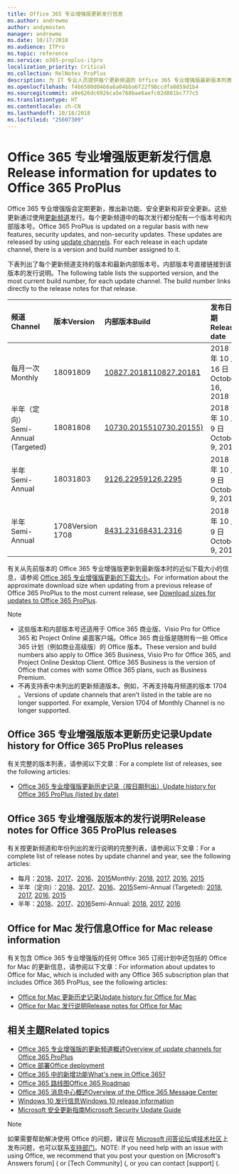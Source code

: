 ```yaml
---
title: Office 365 专业增强版更新发行信息
ms.author: andrewmo
author: andymosten
manager: andrewmo
ms.date: 10/17/2018
ms.audience: ITPro
ms.topic: reference
ms.service: o365-proplus-itpro
localization_priority: Critical
ms.collection: RelNotes_ProPlus
description: 为 IT 专业人员提供每个更新频道的 Office 365 专业增强版最新版本列表和发行说明链接与更新历史记录
ms.openlocfilehash: f4b6580d0466a6a04bba6f22f98ccdfa0859d1b4
ms.sourcegitcommit: a9e626dc692bca5e768bae6aefc02d881bc777c5
ms.translationtype: HT
ms.contentlocale: zh-CN
ms.lasthandoff: 10/18/2018
ms.locfileid: "25607309"
---
```

# <a name="release-information-for-updates-to-office-365-proplus"></a><span data-ttu-id="1128d-103">Office 365 专业增强版更新发行信息</span><span class="sxs-lookup"><span data-stu-id="1128d-103">Release information for updates to Office 365 ProPlus</span></span>

<span data-ttu-id="1128d-p101">Office 365 专业增强版会定期更新，推出新功能、安全更新和非安全更新。这些更新通过使用[更新频道](https://docs.microsoft.com/DeployOffice/overview-of-update-channels-for-office-365-proplus)发行。每个更新频道中的每次发行都分配有一个版本号和内部版本号。</span><span class="sxs-lookup"><span data-stu-id="1128d-p101">Office 365 ProPlus is updated on a regular basis with new features, security updates, and non-security updates. These updates are released by using [update channels](https://docs.microsoft.com/DeployOffice/overview-of-update-channels-for-office-365-proplus). For each release in each update channel, there is a version and build number assigned to it.</span></span> 

<span data-ttu-id="1128d-p102">下表列出了每个更新频道支持的版本和最新内部版本号。内部版本号直接链接到该版本的发行说明。</span><span class="sxs-lookup"><span data-stu-id="1128d-p102">The following table lists the supported version, and the most current build number, for each update channel. The build number links directly to the release notes for that release.</span></span> 

  
|<span data-ttu-id="1128d-109">**频道**</span><span class="sxs-lookup"><span data-stu-id="1128d-109">**Channel**</span></span>|<span data-ttu-id="1128d-110">**版本**</span><span class="sxs-lookup"><span data-stu-id="1128d-110">**Version**</span></span>|<span data-ttu-id="1128d-111">**内部版本**</span><span class="sxs-lookup"><span data-stu-id="1128d-111">**Build**</span></span>|<span data-ttu-id="1128d-112">**发布日期**</span><span class="sxs-lookup"><span data-stu-id="1128d-112">**Release date**</span></span>|<span data-ttu-id="1128d-113">**版本支持到**</span><span class="sxs-lookup"><span data-stu-id="1128d-113">**Version supported until**</span></span>|
|:-----|:-----|:-----|:-----|:-----|
|<span data-ttu-id="1128d-114">每月一次</span><span class="sxs-lookup"><span data-stu-id="1128d-114">Monthly</span></span>  <br/> |<span data-ttu-id="1128d-115">1809</span><span class="sxs-lookup"><span data-stu-id="1128d-115">1809</span></span>  <br/> |[<span data-ttu-id="1128d-116">10827.20181</span><span class="sxs-lookup"><span data-stu-id="1128d-116">10827.20181</span></span>](monthly-channel-2018.md#version-1809-october-16)  <br/> | <span data-ttu-id="1128d-117">2018 年 10 月 16 日</span><span class="sxs-lookup"><span data-stu-id="1128d-117">October 16, 2018</span></span>  <br/> |<span data-ttu-id="1128d-118">版本 1810 已发布</span><span class="sxs-lookup"><span data-stu-id="1128d-118">Version 1808 is released</span></span> <br/>|
|<span data-ttu-id="1128d-119">半年（定向）</span><span class="sxs-lookup"><span data-stu-id="1128d-119">Semi-Annual (Targeted)</span></span>  <br/> |<span data-ttu-id="1128d-120">1808</span><span class="sxs-lookup"><span data-stu-id="1128d-120">1808</span></span>  <br/> |[<span data-ttu-id="1128d-121">10730.20155</span><span class="sxs-lookup"><span data-stu-id="1128d-121">10730.20155)</span></span>](semi-annual-channel-targeted-2018.md#version-1808-october-9)  <br/> | <span data-ttu-id="1128d-122">2018 年 10 月 9 日</span><span class="sxs-lookup"><span data-stu-id="1128d-122">October 9, 2018</span></span>  <br/> | <span data-ttu-id="1128d-123">2019 年 3 月 13 日</span><span class="sxs-lookup"><span data-stu-id="1128d-123">March 13, 2019</span></span> <br/>|
|<span data-ttu-id="1128d-124">半年</span><span class="sxs-lookup"><span data-stu-id="1128d-124">Semi-Annual</span></span> <br/> |<span data-ttu-id="1128d-125">1803</span><span class="sxs-lookup"><span data-stu-id="1128d-125">1803</span></span>  <br/> | [<span data-ttu-id="1128d-126">9126.2295</span><span class="sxs-lookup"><span data-stu-id="1128d-126">9126.2295</span></span>](semi-annual-channel-2018.md#version-1803-october-9) <br/> |<span data-ttu-id="1128d-127">2018 年 10 月 9 日</span><span class="sxs-lookup"><span data-stu-id="1128d-127">October 9, 2018</span></span>  <br/> | <span data-ttu-id="1128d-128">2019 年 12 月 10 日</span><span class="sxs-lookup"><span data-stu-id="1128d-128">December 10, 2019</span></span> <br/>|
|<span data-ttu-id="1128d-129">半年</span><span class="sxs-lookup"><span data-stu-id="1128d-129">Semi-Annual</span></span> <br/> |<span data-ttu-id="1128d-130">1708</span><span class="sxs-lookup"><span data-stu-id="1128d-130">Version 1708</span></span>  <br/> |[<span data-ttu-id="1128d-131">8431.2316</span><span class="sxs-lookup"><span data-stu-id="1128d-131">8431.2316</span></span>](semi-annual-channel-2018.md#version-1708-october-9)  <br/> |<span data-ttu-id="1128d-132">2018 年 10 月 9 日</span><span class="sxs-lookup"><span data-stu-id="1128d-132">October 9, 2018</span></span>  <br/> | <span data-ttu-id="1128d-133">2019 年 3 月 13 日</span><span class="sxs-lookup"><span data-stu-id="1128d-133">March 13, 2019</span></span> <br/>|

<span data-ttu-id="1128d-134">有关从先前版本的 Office 365 专业增强版更新到最新版本时的近似下载大小的信息，请参阅 [Office 365 专业增强版更新的下载大小](download-sizes-office365-proplus-updates.md)。</span><span class="sxs-lookup"><span data-stu-id="1128d-134">For information about the approximate download size when updating from a previous release of Office 365 ProPlus to the most current release, see [Download sizes for updates to Office 365 ProPlus](download-sizes-office365-proplus-updates.md).</span></span>

> [!NOTE]
> - <span data-ttu-id="1128d-p103">这些版本和内部版本号还适用于 Office 365 商业版、Visio Pro for Office 365 和 Project Online 桌面客户端。Office 365 商业版是随附有一些 Office 365 计划（例如商业高级版）的 Office 版本。</span><span class="sxs-lookup"><span data-stu-id="1128d-p103">These version and build numbers also apply to Office 365 Business, Visio Pro for Office 365, and Project Online Desktop Client. Office 365 Business is the version of Office that comes with some Office 365 plans, such as Business Premium.</span></span>
> - <span data-ttu-id="1128d-p104">不再支持表中未列出的更新频道版本。例如，不再支持每月频道的版本 1704 。</span><span class="sxs-lookup"><span data-stu-id="1128d-p104">Versions of update channels that aren't listed in the table are no longer supported. For example, Version 1704 of Monthly Channel is no longer supported.</span></span> 


## <a name="update-history-for-office-365-proplus-releases"></a><span data-ttu-id="1128d-139">Office 365 专业增强版版本更新历史记录</span><span class="sxs-lookup"><span data-stu-id="1128d-139">Update history for Office 365 ProPlus releases</span></span>

<span data-ttu-id="1128d-140">有关完整的版本列表，请参阅以下文章：</span><span class="sxs-lookup"><span data-stu-id="1128d-140">For a complete list of releases, see the following articles:</span></span>
 - [<span data-ttu-id="1128d-141">Office 365 专业增强版更新历史记录（按日期列出）</span><span class="sxs-lookup"><span data-stu-id="1128d-141">Update history for Office 365 ProPlus (listed by date)</span></span>](update-history-office365-proplus-by-date.md)

## <a name="release-notes-for-office-365-proplus-releases"></a><span data-ttu-id="1128d-142">Office 365 专业增强版版本的发行说明</span><span class="sxs-lookup"><span data-stu-id="1128d-142">Release notes for Office 365 ProPlus releases</span></span>

<span data-ttu-id="1128d-143">有关按更新频道和年份列出的发行说明的完整列表，请参阅以下文章：</span><span class="sxs-lookup"><span data-stu-id="1128d-143">For a complete list of release notes by update channel and year, see the following articles:</span></span>
 - <span data-ttu-id="1128d-144">每月：[2018](monthly-channel-2018.md)、[2017](monthly-channel-2017.md)、[2016](monthly-channel-2016.md)、[2015](monthly-channel-2015.md)</span><span class="sxs-lookup"><span data-stu-id="1128d-144">Monthly: [2018](monthly-channel-2018.md), [2017](monthly-channel-2017.md), [2016](monthly-channel-2016.md), [2015](monthly-channel-2015.md)</span></span>
 - <span data-ttu-id="1128d-145">半年（定向）：[2018](semi-annual-channel-targeted-2018.md)、[2017](semi-annual-channel-targeted-2017.md)、[2016](semi-annual-channel-targeted-2016.md)、[2015](semi-annual-channel-targeted-2015.md)</span><span class="sxs-lookup"><span data-stu-id="1128d-145">Semi-Annual (Targeted): [2018](semi-annual-channel-targeted-2018.md), [2017](semi-annual-channel-targeted-2017.md), [2016](semi-annual-channel-targeted-2016.md), [2015](semi-annual-channel-targeted-2015.md)</span></span>
 - <span data-ttu-id="1128d-146">半年：[2018](semi-annual-channel-2018.md)、[2017](semi-annual-channel-2017.md)、[2016](semi-annual-channel-2016.md)</span><span class="sxs-lookup"><span data-stu-id="1128d-146">Semi-Annual: [2018](semi-annual-channel-2018.md), [2017](semi-annual-channel-2017.md), [2016](semi-annual-channel-2016.md)</span></span>

## <a name="office-for-mac-release-information"></a><span data-ttu-id="1128d-147">Office for Mac 发行信息</span><span class="sxs-lookup"><span data-stu-id="1128d-147">Office for Mac release information</span></span>

<span data-ttu-id="1128d-148">有关包含 Office 365 专业增强版的任何 Office 365 订阅计划中还包括的 Office for Mac 的更新信息，请参阅以下文章：</span><span class="sxs-lookup"><span data-stu-id="1128d-148">For information about updates to Office for Mac, which is included with any Office 365 subscription plan that includes Office 365 ProPlus, see the following articles:</span></span>
 - [<span data-ttu-id="1128d-149">Office for Mac 更新历史记录</span><span class="sxs-lookup"><span data-stu-id="1128d-149">Update history for Office for Mac</span></span>](update-history-office-for-mac.md)
 - [<span data-ttu-id="1128d-150">Office for Mac 发行说明</span><span class="sxs-lookup"><span data-stu-id="1128d-150">Release notes for Office for Mac</span></span>](release-notes-office-for-mac.md)


## <a name="related-topics"></a><span data-ttu-id="1128d-151">相关主题</span><span class="sxs-lookup"><span data-stu-id="1128d-151">Related topics</span></span>

- [<span data-ttu-id="1128d-152">Office 365 专业增强版的更新频道概述</span><span class="sxs-lookup"><span data-stu-id="1128d-152">Overview of update channels for Office 365 ProPlus</span></span>](https://docs.microsoft.com/DeployOffice/overview-of-update-channels-for-office-365-proplus)
- [<span data-ttu-id="1128d-153">Office 部署</span><span class="sxs-lookup"><span data-stu-id="1128d-153">Office deployment</span></span>](https://docs.microsoft.com/deployoffice/)
- [<span data-ttu-id="1128d-154">Office 365 中的新增功能</span><span class="sxs-lookup"><span data-stu-id="1128d-154">What's new in Office 365?</span></span>](https://support.office.com/article/95c8d81d-08ba-42c1-914f-bca4603e1426)
- [<span data-ttu-id="1128d-155">Office 365 路线图</span><span class="sxs-lookup"><span data-stu-id="1128d-155">Office 365 Roadmap</span></span>](https://products.office.com/business/office-365-roadmap)
- [<span data-ttu-id="1128d-156">Office 365 消息中心概述</span><span class="sxs-lookup"><span data-stu-id="1128d-156">Overview of the Office 365 Message Center</span></span>](https://support.office.com/article/38fb3333-bfcc-4340-a37b-deda509c2093)
- [<span data-ttu-id="1128d-157">Windows 10 发行信息</span><span class="sxs-lookup"><span data-stu-id="1128d-157">Windows 10 release information</span></span>](https://www.microsoft.com/itpro/windows-10/release-information)
- [<span data-ttu-id="1128d-158">Microsoft 安全更新指南</span><span class="sxs-lookup"><span data-stu-id="1128d-158">Microsoft Security Update Guide</span></span>](https://portal.msrc.microsoft.com/)

> [!NOTE]
> <span data-ttu-id="1128d-159">如果需要帮助解决使用 Office 的问题，建议在 [Microsoft 问答论坛](https://answers.microsoft.com/)或[技术社区](https://techcommunity.microsoft.com/)上发布问题，也可以联系[支持部门](https://support.microsoft.com/contactus)。</span><span class="sxs-lookup"><span data-stu-id="1128d-159">NOTE: If you need help with an issue with using Office, we recommend that you post your question on [Microsoft's Answers forum] ([](https://answers.microsoft.com/) or [Tech Community] ([](https://techcommunity.microsoft.com/), or you can contact [support] ([](https://support.microsoft.com/contactus).</span></span>
